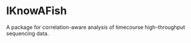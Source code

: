 # IKnowAFish
A package for correlation-aware analysis of timecourse high-throughput sequencing data.
